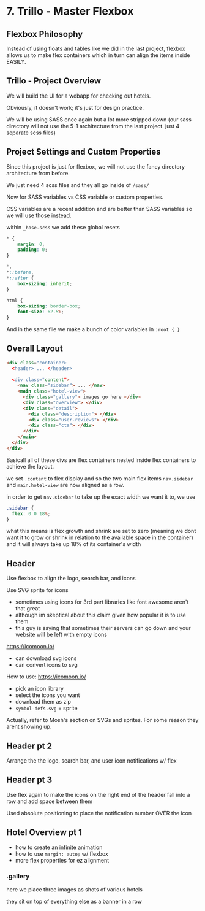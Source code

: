 # 7. Trillo - Master Flexbox 

## Flexbox Philosophy

Instead of using floats and tables like we did in the last project, flexbox allows us to make flex containers which in turn can align the items inside EASILY. 

## Trillo - Project Overview 

We will build the UI for a webapp for checking out hotels. 

Obviously, it doesn't work; it's just for design practice. 

We will be using SASS once again but a lot more stripped down (our sass directory will not use the 5-1 architecture from the last project. just 4 separate scss files) 

## Project Settings and Custom Properties 

Since this project is just for flexbox, we will not use the fancy directory architecture from before. 

We just need 4 scss files and they all go inside of `/sass/`

Now for SASS variables vs CSS variable or custom properties. 

CSS variables are a recent addition and are better than SASS variables so we will use those instead. 

within `_base.scss` we add these global resets

```scss
* {
    margin: 0;
    padding: 0;
}

*,
*::before,
*::after {
    box-sizing: inherit;
}

html {
    box-sizing: border-box;
    font-size: 62.5%;
}
```

And in the same file we make a bunch of color variables in `:root { }`

## Overall Layout

```html
<div class="container>
  <header> ... </header>
  
  <div class="content">
    <nav class="sidebar"> ... </nav>
    <main class="hotel-view">
      <div class="gallery"> images go here </div>
      <div class="overview"> </div>
      <div class="detail"> 
        <div class="description"> </div>
        <div class="user-reviews"> </div>
        <div class="cta"> </div> 
      </div>
    </main>
  </div>
</div>
```

Basicall all of these divs are flex containers nested inside flex containers to achieve the layout. 

we set `.content` to flex display and so the two main flex items `nav.sidebar` and `main.hotel-view` are now aligned as a row. 

in order to get `nav.sidebar` to take up the exact width we want it to, we use 

```css
.sidebar {
  flex: 0 0 18%;
}
```

what this means is flex growth and shrink are set to zero (meaning we dont want it to grow or shrink in relation to the available space in the container) and it will always take up 18% of its container's width 

## Header 

Use flexbox to align the logo, search bar, and icons 

Use SVG sprite for icons 
- sometimes using icons for 3rd part libraries like font awesome aren't that great 
- although im skeptical about this claim given how popular it is to use them 
- this guy is saying that sometimes their servers can go down and your website will be left with empty icons 

https://icomoon.io/
- can download svg icons 
- can convert icons to svg 

How to use: https://icomoon.io/
- pick an icon library 
- select the icons you want 
- download them as zip 
- `symbol-defs.svg` = sprite 

Actually, refer to Mosh's section on SVGs and sprites. For some reason they arent showing up. 

## Header pt 2

Arrange the the logo, search bar, and user icon notifications w/ flex 

## Header pt 3 

Use flex again to make the icons on the right end of the header fall into a row and add space between them 

Used absolute positioning to place the notification number OVER the icon 

## Hotel Overview pt 1

- how to create an infinite animation 
- how to use `margin: auto;` w/ flexbox 
- more flex properties for ez alignment 

### .gallery

here we place three images as shots of various hotels 

they sit on top of everything else as a banner in a row


